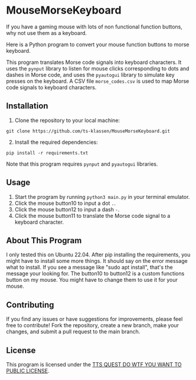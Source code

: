 # MouseMorseKeyboard

If you have a gaming mouse with lots of non functional function buttons, why not use them as a keyboard.

Here is a Python program to convert your mouse function buttons to morse keyboard.

This program translates Morse code signals into keyboard characters. It uses the `pynput` library to listen for mouse clicks corresponding to dots and dashes in Morse code, and uses the `pyautogui` library to simulate key presses on the keyboard. A CSV file `morse_codes.csv` is used to map Morse code signals to keyboard characters.

## Installation

1. Clone the repository to your local machine:
```
git clone https://github.com/ts-klassen/MouseMorseKeyboard.git
```
2. Install the required dependencies:
```
pip install -r requirements.txt
```
Note that this program requires `pynput` and `pyautogui` libraries. 

## Usage

1. Start the program by running `python3 main.py` in your terminal emulator.
2. Click the mouse button10 to input a dot `.`.
3. Click the mouse button12 to input a dash `-`.
4. Click the mouse button11 to translate the Morse code signal to a keyboard character.

## About This Program

I only tested this on Ubuntu 22.04. After pip installing the requirements, you might have to install some more things. It should say on the error message what to install. If you see a message like "sudo apt install", that's the message your looking for.
The button10 to button12 is a custom functions button on my mouse. You might have to change them to use it for your mouse.

## Contributing

If you find any issues or have suggestions for improvements, please feel free to contribute! Fork the repository, create a new branch, make your changes, and submit a pull request to the main branch.

## License

This program is licensed under the [TTS QUEST DO WTF YOU WANT TO PUBLIC LICENSE](/LICENSE).
